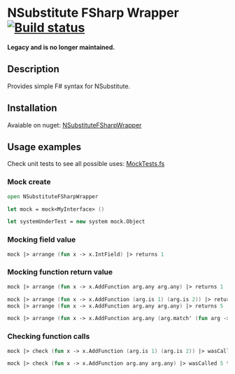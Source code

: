 # NSubstitute FSharp Wrapper [![Build status](https://ci.appveyor.com/api/projects/status/ts96dq8i1sjyvagq/branch/master?svg=true)](https://ci.appveyor.com/project/Offline24/nsubstitutefsharpwrapper/branch/master)

**Legacy and is no longer maintained.**

## Description

Provides simple F# syntax for NSubstitute.

## Installation

Avaiable on nuget: [NSubstituteFSharpWrapper](https://www.nuget.org/packages/NSubstituteFSharpWrapper/)

## Usage examples

Check unit tests to see all possible uses: [MockTests.fs](NSubstituteFSharpWrapper.Tests/MockTests.fs)

### Mock create

```fsharp
open NSubstituteFSharpWrapper

let mock = mock<MyInterface> ()
```

```fsharp
let systemUnderTest = new system mock.Object
```

### Mocking field value

```fsharp
mock |> arrange (fun x -> x.IntField) |> returns 1
```

### Mocking function return value

```fsharp
mock |> arrange (fun x -> x.AddFunction arg.any arg.any) |> returns 1
```

```fsharp
mock |> arrange (fun x -> x.AddFunction (arg.is 1) (arg.is 2)) |> returns 3
mock |> arrange (fun x -> x.AddFunction arg.any arg.any) |> returns 5
```

```fsharp
mock |> arrange (fun x -> x.AddFunction arg.any (arg.match' (fun arg -> arg > 2))) |> returns 3
```

### Checking function calls

```fsharp
mock |> check (fun x -> x.AddFunction (arg.is 1) (arg.is 2)) |> wasCalledAtLeastOnce
```

```fsharp
mock |> check (fun x -> x.AddFunction arg.any arg.any) |> wasCalled 5 times
```
